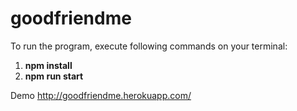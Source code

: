 # goodfriendme
To run the program, execute following commands on your terminal:
1. **npm install**
2. **npm run start**

Demo http://goodfriendme.herokuapp.com/
